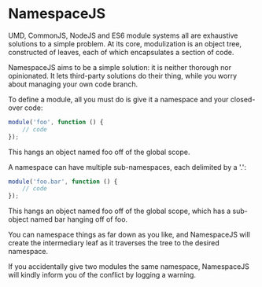 NamespaceJS
===========

UMD, CommonJS, NodeJS and ES6 module systems all are exhaustive solutions to a simple problem. At its core, modulization is an object tree, constructed of leaves, each of which encapsulates a section of code.

NamespaceJS aims to be a simple solution: it is neither thorough nor opinionated. It lets third-party solutions do their thing, while you worry about managing your own code branch.

To define a module, all you must do is give it a namespace and your closed-over code:

```javascript
module('foo', function () {
    // code
});
```

This hangs an object named foo off of the global scope.

A namespace can have multiple sub-namespaces, each delimited by a '.':

```javascript
module('foo.bar', function () {
    // code
});
```

This hangs an object named foo off of the global scope, which has a sub-object named bar hanging off of foo.

You can namespace things as far down as you like, and NamespaceJS will create the intermediary leaf as it traverses the tree to the desired namespace.

If you accidentally give two modules the same namespace, NamespaceJS will kindly inform you of the conflict by logging a warning.
